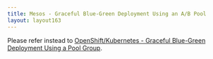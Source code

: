 ```yaml
---
title: Mesos - Graceful Blue-Green Deployment Using an A/B Pool
layout: layout163
---
```

Please refer instead to <a href="{% vpath %}/openshiftkubernetes-graceful-blue-green-deployment-using-a-pool-group/">OpenShift/Kubernetes - Graceful Blue-Green Deployment Using a Pool Group</a>.

 
